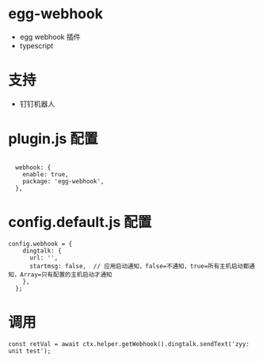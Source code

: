# egg-webhook

- egg webhook 插件
- typescript

# 支持

- 钉钉机器人

# plugin.js 配置

```

  webhook: {
    enable: true,
    package: 'egg-webhook',
  },
```

# config.default.js 配置

```
config.webhook = {
    dingtalk: {
      url: '',
      startmsg: false,  // 应用启动通知，false=不通知，true=所有主机启动都通知，Array=只有配置的主机启动才通知
    },
  };

```

# 调用

```
const retVal = await ctx.helper.getWebhook().dingtalk.sendText('zyy: unit test');
```
